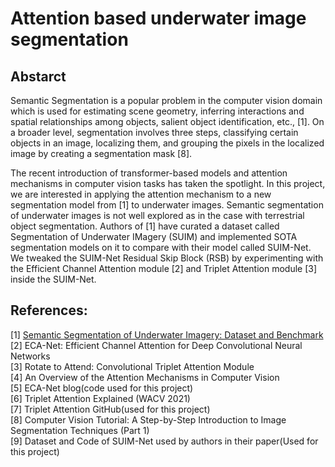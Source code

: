 # Attention based underwater image segmentation
## Abstarct
Semantic Segmentation is a popular problem in the computer vision domain which is used for estimating scene geometry, inferring interactions and spatial relationships among objects, salient object identification, etc., [1]. On a broader level, segmentation involves three steps, classifying certain objects in an image, localizing them, and grouping the pixels in the localized image by creating a segmentation mask [8].<p>
 
The recent introduction of transformer-based models and attention mechanisms in computer vision tasks has taken the spotlight. In this project, we are interested in applying the attention mechanism to a new segmentation model from [1] to underwater images. Semantic segmentation of underwater images is not well explored as in the case with terrestrial object segmentation. Authors of [1] have curated a dataset called Segmentation of Underwater IMagery (SUIM) and implemented SOTA segmentation models on it to compare with their model called SUIM-Net. We tweaked the SUIM-Net Residual Skip Block (RSB) by experimenting with the Efficient Channel Attention module [2] and Triplet Attention module [3] inside the SUIM-Net.<br>

## References:
[1] [Semantic Segmentation of Underwater Imagery: Dataset and Benchmark](https://arxiv.org/pdf/2004.01241.pdf)<br>
[2] ECA-Net: Efficient Channel Attention for Deep Convolutional Neural Networks<br>
[3] Rotate to Attend: Convolutional Triplet Attention Module<br>
[4] An Overview of the Attention Mechanisms in Computer Vision<br>
[5] ECA-Net blog(code used for this project)<br>
[6] Triplet Attention Explained (WACV 2021)<br>
[7] Triplet Attention GitHub(used for this project)<br>
[8] Computer Vision Tutorial: A Step-by-Step Introduction to Image Segmentation Techniques (Part 1)<br>
[9] Dataset and Code of SUIM-Net used by authors in their paper(Used for this project)<br>
